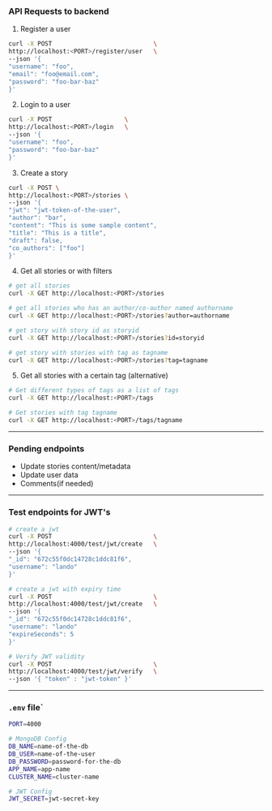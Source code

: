 ### API Requests to backend

1. Register a user

```bash
curl -X POST                            \
http://localhost:<PORT>/register/user   \
--json '{
"username": "foo",
"email": "foo@email.com",
"password": "foo-bar-baz"
}'
```

2. Login to a user

```bash
curl -X POST                    \
http://localhost:<PORT>/login   \
--json '{
"username": "foo",
"password": "foo-bar-baz"
}'
```

3. Create a story

```bash
curl -X POST \
http://localhost:<PORT>/stories \
--json '{
"jwt": "jwt-token-of-the-user",
"author": "bar",
"content": "This is some sample content",
"title": "This is a title",
"draft": false,
"co_authors": ["foo"]
}'
```

4. Get all stories or with filters

```bash
# get all stories
curl -X GET http://localhost:<PORT>/stories

# get all stories who has an author/co-author named authorname
curl -X GET http://localhost:<PORT>/stories?author=authorname

# get story with story id as storyid
curl -X GET http://localhost:<PORT>/stories?id=storyid

# get story with stories with tag as tagname
curl -X GET http://localhost:<PORT>/stories?tag=tagname
```

5. Get all stories with a certain tag (alternative)

```bash
# Get different types of tags as a list of tags
curl -X GET http://localhost:<PORT>/tags

# Get stories with tag tagname
curl -X GET http://localhost:<PORT>/tags/tagname
```

---

### Pending endpoints

- Update stories content/metadata
- Update user data
- Comments(if needed)

---

### Test endpoints for JWT's

```bash
# create a jwt
curl -X POST                            \
http://localhost:4000/test/jwt/create   \
--json '{
"_id": "672c55f0dc14728c1ddc81f6",
"username": "lando"
}'

# create a jwt with expiry time
curl -X POST                            \
http://localhost:4000/test/jwt/create   \
--json '{
"_id": "672c55f0dc14728c1ddc81f6",
"username": "lando"
"expireSeconds": 5
}'

# Verify JWT validity
curl -X POST                            \
http://localhost:4000/test/jwt/verify   \
--json '{ "token" : "jwt-token" }'
```

---

### `.env` file`

```bash
PORT=4000

# MongoDB Config
DB_NAME=name-of-the-db
DB_USER=name-of-the-user
DB_PASSWORD=password-for-the-db
APP_NAME=app-name
CLUSTER_NAME=cluster-name

# JWT Config
JWT_SECRET=jwt-secret-key
```
